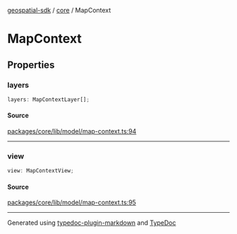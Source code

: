 [geospatial-sdk](../../index.md) / [core](../index.md) / MapContext

# MapContext

## Properties

### layers

```ts
layers: MapContextLayer[];
```

#### Source

[packages/core/lib/model/map-context.ts:94](https://github.com/jahow/geospatial-sdk/blob/eda8b4f/packages/core/lib/model/map-context.ts#L94)

---

### view

```ts
view: MapContextView;
```

#### Source

[packages/core/lib/model/map-context.ts:95](https://github.com/jahow/geospatial-sdk/blob/eda8b4f/packages/core/lib/model/map-context.ts#L95)

---

Generated using [typedoc-plugin-markdown](https://www.npmjs.com/package/typedoc-plugin-markdown) and [TypeDoc](https://typedoc.org/)
